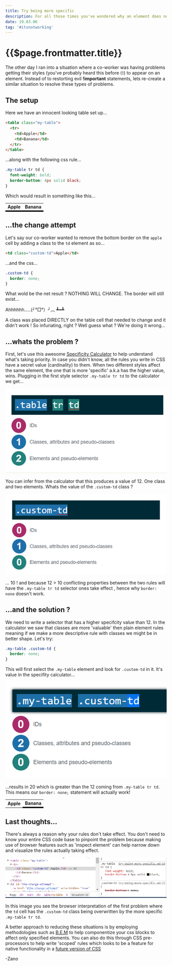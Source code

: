 ```yaml
---
title: Try being more specific
description: For all those times you've wondered why an element does not apply your CSS.
date: 19.03.06
tag: '#itsnotworking'
---
```


# {{$page.frontmatter.title}}

<Badge :text="$page.frontmatter.date" />
<Badge :text="$page.frontmatter.tag" type="tag"/>

The other day I ran into a situation where a co-worker was having problems getting their styles (you've probably heard this before 🙄) to appear on an element. Instead of to restorting evil **!important** statements, lets re-create a similar situation to resolve these types of problems.

## The setup

Here we have an innocent looking table set up...

```html
<table class="my-table">
  <tr>
    <td>Apple</td>
    <td>Banana</td>
  </tr>
</table>
```

...along with the following css rule...

```css
.my-table tr td {
  font-weight: bold;
  border-bottom: 4px solid black;
}
```

Which would result in something like this...

<table class="my-table">
  <tr>
    <td class="custom-td">Apple</td>
    <td>Banana</td>
  </tr>
</table>

<style>
.my-table tr td {
  font-weight: bold;
  border-bottom: 4px solid black;
}
.custom-td{
	border-bottom: none;
}
</style>

## ...the change attempt

Let's say our co-worker wanted to remove the bottom border on the `apple` cell by adding a class to the `td` element as so...

```html
<td class="custom-td">Apple</td>
```

...and the css...

```css
.custom-td {
  border: none;
}
```

What wold be the net result ? NOTHING WILL CHANGE. The border will still exist...

Ahhhhhh.....(╯°□°）╯︵ ┻━┻

A class was placed DIRECTLY on the table cell that needed to change and it didn't work ! So infuriating, right ? Well guess what ? We're doing it wrong...

## ...whats the problem ?

First, let's use this awesome [Specificity Calculator](https://specificity.keegan.st/) to help understand what's taking priority. In case you didn't know, all the rules you write in CSS have a secret value (cardinality) to them. When two different styles affect the same element, the one that is more 'specific' a.k.a has the higher value, wins. Plugging in the first style selector `.my-table tr td` to the calculator we get...

![An image](../.vuepress/public/images/posts/specificity-calculator-1.png)

You can infer from the calculator that this produces a value of 12. One class and two elements. Whats the value of the `.custom-td` class ?

![An image](../.vuepress/public/images/posts/specificity-calculator-2.png)

... 10 ! and because 12 > 10 conflicting properties between the two rules will have the `.my-table tr td` selector ones take effect , hence why `border: none` doesn't work.

## ...and the solution ?

We need to write a selector that has a higher specifcity value than 12. In the calculator we saw that classes are more 'valuable' then plain element rules meaning if we make a more descriptive rule with classes we might be in better shape. Let's try:

```css
.my-table .custom-td {
  border: none;
}
```

This will first select the `.my-table` element and look for `.custom-td` in it. It's value in the specifity calculator...

![An image](../.vuepress/public/images/posts/specificity-calculator-3.png)

...results in 20 which is greater than the 12 coming from `.my-table tr td`.  This means our `border: none;` statement will actually work!

<table class="my-table2">
  <tr>
    <td class="custom-td">Apple</td>
    <td>Banana</td>
  </tr>
</table>

<style>
.my-table2 tr td {
  font-weight: bold;
  border-bottom: 4px solid black;
}
.my-table2 .custom-td{
	border-bottom:none;
}
</style>

## Last thoughts...

There's always a reason why your rules don't take effect. You don't need to know your entire CSS code base to pinpoint the problem because making use of browser features such as 'inspect element'  can help narrow down and visualize the rules actually taking effect. 

![An image](../.vuepress/public/images/posts/inspect-element-1.png)

In this image you see the browser interpretation of the first problem where the `td` cell has the `.custom-td` class being overwritten by the more specific `.my-table tr td`. 

A better approach to reducing these situations is by employing methodologies such as [B.E.M](http://getbem.com/) to help componentize your css blocks to affect only specified elements.  You can also do this through CSS pre-processors to help write 'scoped' rules which looks to be a feature for native functionality in a [future version of CSS](https://cssdb.org/)

-Zano
